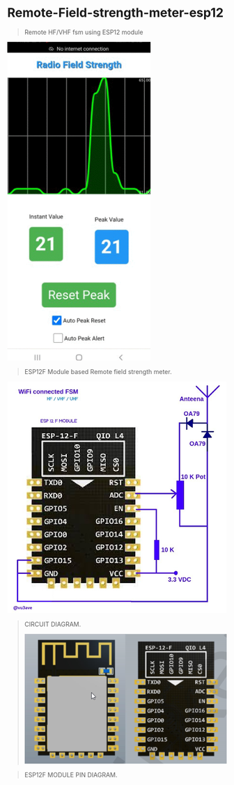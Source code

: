 # Remote-Field-strength-meter-esp12
> Remote HF/VHF  fsm using ESP12 module
> 

![](https://raw.githubusercontent.com/vu3ave/Remote-Field-strength-meter-esp12/main/IMG/REMOTE%20FSM.gif)

> ESP12F Module based Remote field strength meter.
>
> 
> 
![](https://raw.githubusercontent.com/vu3ave/Remote-Field-strength-meter-esp12/main/IMG/CIRCUIT-DIAGRAM.jpg)

> CIRCUIT DIAGRAM.
>
>
> ![](https://raw.githubusercontent.com/vu3ave/Remote-Field-strength-meter-esp12/main/IMG/ESP_12F_Pinout.png)

> ESP12F MODULE PIN DIAGRAM.
>
> 
